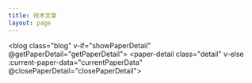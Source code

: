 ```yaml
---
title: 技术文章
layout: page
---
```


<blog class="blog" v-if="showPaperDetail" @getPaperDetail="getPaperDetail"></blog>
<paper-detail class="detail" v-else :current-paper-data="currentPaperData" @closePaperDetail="closePaperDetail"></paper-detail>

<script setup>
import {ref} from "vue";
import Blog from '../.vitepress/views/Blog.vue';
import PaperDetail from '../.vitepress/views/PaperDetail.vue';

const showPaperDetail = ref(true);
const currentPaperData = ref({});

const getPaperDetail = (data) => {
    showPaperDetail.value = false;
    currentPaperData.value = data;
};

const closePaperDetail = (data) => {
    showPaperDetail.value = true;
};
</script>

<style>
    .detail,
    .blog {
        max-width: 1200px;
        margin: 0px auto;
    }
</style>
